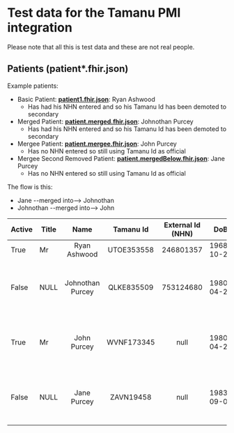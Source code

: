 # Test data for the Tamanu PMI integration
Please note that all this is test data and these are not real people.

## Patients (patient*.fhir.json)
Example patients:
- Basic Patient: [**patient1.fhir.json**](patient1.fhir.json): Ryan Ashwood
    - Has had his NHN entered and so his Tamanu Id has been demoted to secondary
- Merged Patient: [**patient.merged.fhir.json**](patient.merged.fhir.json): Johnothan Purcey
    -  Has had his NHN entered and so his Tamanu Id has been demoted to secondary
- Mergee Patient: [**patient.mergee.fhir.json**](patient.mergee.fhir.json): John Purcey
     - Has no NHN entered so still using Tamanu Id as official
- Mergee Second Removed Patient: [**patient.mergedBelow.fhir.json**](patient.mergedBelow.fhir.json): Jane Purcey
    - Has no NHN entered so still using Tamanu Id as official


The flow is this:
- Jane      --merged into--> Johnothan
- Johnothan --merged into--> John



| Active | Title |       Name       | Tamanu Id  |   External Id (NHN)     |     DoB    |   Sex  | Phone   | Address       | Merged?                                              |
|--------|-------|:----------------:|:----------:|:-----------------------:|:----------:|:------:|---------|---------------|------------------------------------------------------|
| True   | Mr    | Ryan Ashwood     | UTOE353558 |        246801357        | 1968-10-28 | Male   | 7018569 | City: Lautoka | NULL                                                 |
| False  | NULL  | Johnothan Purcey | QLKE835509 |        753124680        | 1980-04-27 | Male   | 9639954 | NULL          | Replaced by John Purcey<br>See also Jane Purcey      |
| True   | Mr    | John Purcey      | WVNF173345 |            null         | 1980-04-27 | Male   | 8041123 | City: Nadi    | Replaces Johnothan Purcey<br>Replaces Jane Purcey    |
| False  | NULL  | Jane Purcey      | ZAVN19458  |            null         | 1983-09-03 | Female | 8682308 | NULL          | Replaced by John Purcey<br>See also Johnothan Purcey |
